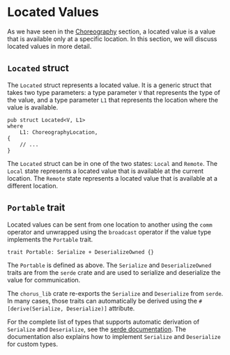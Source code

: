 # Located Values

As we have seen in the [Choreography](./guide-choreography.md) section, a located value is a value that is available only at a specific location. In this section, we will discuss located values in more detail.

## `Located` struct

The `Located` struct represents a located value. It is a generic struct that takes two type parameters: a type parameter `V` that represents the type of the value, and a type parameter `L1` that represents the location where the value is available.

```rust,ignore
pub struct Located<V, L1>
where
    L1: ChoreographyLocation,
{
    // ...
}
```

The `Located` struct can be in one of the two states: `Local` and `Remote`. The `Local` state represents a located value that is available at the current location. The `Remote` state represents a located value that is available at a different location.

## `Portable` trait

Located values can be sent from one location to another using the `comm` operator and unwrapped using the `broadcast` operator if the value type implements the `Portable` trait.

```rust,ignore
trait Portable: Serialize + DeserializeOwned {}
```

The `Portable` is defined as above. The `Serialize` and `DeserializeOwned` traits are from the `serde` crate and are used to serialize and deserialize the value for communication.

The `chorus_lib` crate re-exports the `Serialize` and `Deserialize` from `serde`. In many cases, those traits can automatically be derived using the `#[derive(Serialize, Deserialize)]` attribute.

For the complete list of types that supports automatic derivation of `Serialize` and `Deserialize`, see the [serde documentation](https://serde.rs/data-model.html#types). The documentation also explains how to implement `Serialize` and `Deserialize` for custom types.
